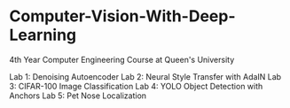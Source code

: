 # Computer-Vision-With-Deep-Learning

4th Year Computer Engineering Course at Queen's University

Lab 1: Denoising Autoencoder
Lab 2: Neural Style Transfer with AdaIN
Lab 3: CIFAR-100 Image Classification
Lab 4: YOLO Object Detection with Anchors
Lab 5: Pet Nose Localization
